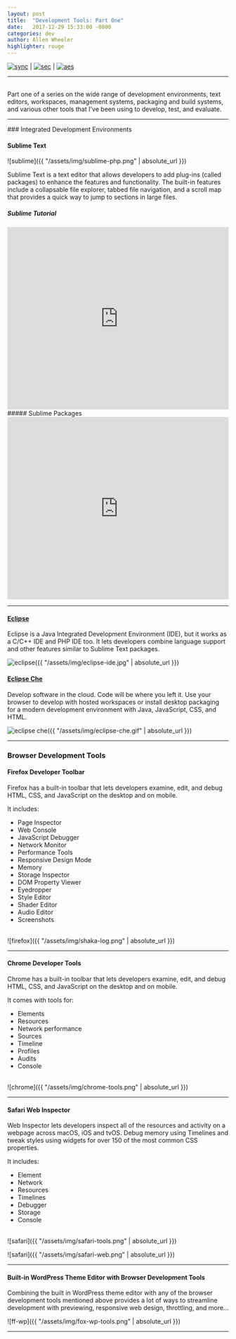 ```yaml
---
layout: post
title:  "Development Tools: Part One"
date:   2017-12-29 15:33:00 -0800
categories: dev
author: Allen Wheeler
highlighter: rouge
---
```

[![sync](http://img.shields.io/badge/repository-synced-blue.svg)][sandbox-sync] | 
[![sec](https://img.shields.io/badge/pgp-secure-green.svg)][page-sec] | 
[![aes](https://img.shields.io/badge/cipher-sha256-orange.svg)][cipher]

[sandbox-sync]: https://defcast.github.io
[page-sec]: https://sks-keyservers.net/
[cipher]: https://en.wikipedia.org/wiki/Cipher
[Eclipse]: https://www.eclipse.org/
[Eclipse Che]: https://www.eclipse.org/che/

<hr>
<br>
Part one of a series on the wide range of development environments, text editors, workspaces, management systems, packaging and build systems, and various other tools that I've been using to develop, test, and evaluate.

<hr>
### Integrated Development Environments

#### Sublime Text

![sublime]({{ "/assets/img/sublime-php.png" | absolute_url }})

Sublime Text is a text editor that allows developers to add plug-ins (called packages) to enhance the features and functionality. The built-in features include a collapsable file explorer, tabbed file navigation, and a scroll map that provides a quick way to jump to sections in large files.

##### Sublime Tutorial

<iframe width="100%" height="415" src="https://www.youtube.com/embed/SVkR1ZkNusI" frameborder="0" gesture="media" allow="encrypted-media" allowfullscreen></iframe>
<br>
##### Sublime Packages

<iframe width="100%" height="415" src="https://www.youtube.com/embed/oHmPrjSzmwU" frameborder="0" gesture="media" allow="encrypted-media" allowfullscreen></iframe>
<br>
<hr>

#### [Eclipse]

Eclipse is a Java Integrated Development Environment (IDE), but it works as a C/C++ IDE and PHP IDE too. It lets developers combine language support and other features similar to Sublime Text packages.

![eclipse]({{ "/assets/img/eclipse-ide.jpg" | absolute_url }})

#### [Eclipse Che]

Develop software in the cloud. Code will be where you left it. Use your browser to develop with hosted workspaces or install desktop packaging for a modern development environment with Java, JavaScript, CSS, and HTML.

![eclipse che]({{ "/assets/img/eclipse-che.gif" | absolute_url }})

<hr>

### Browser Development Tools

#### Firefox Developer Toolbar

Firefox has a built-in toolbar that lets developers examine, edit, and debug HTML, CSS, and JavaScript on the desktop and on mobile.

It includes:

- Page Inspector
- Web Console
- JavaScript Debugger
- Network Monitor
- Performance Tools
- Responsive Design Mode
- Memory
- Storage Inspector
- DOM Property Viewer
- Eyedropper
- Style Editor
- Shader Editor
- Audio Editor
- Screenshots

<br>
![firefox]({{ "/assets/img/shaka-log.png" | absolute_url }})
<br>
<hr>

#### Chrome Developer Tools

Chrome has a built-in toolbar that lets developers examine, edit, and debug HTML, CSS, and JavaScript on the desktop and on mobile.

It comes with tools for:

- Elements
- Resources
- Network performance
- Sources
- Timeline
- Profiles
- Audits
- Console

<br>
![chrome]({{ "/assets/img/chrome-tools.png" | absolute_url }})
<br>
<hr>

#### Safari Web Inspector

Web Inspector lets developers inspect all of the resources and activity on a webpage across macOS, iOS and tvOS. Debug memory using Timelines and tweak styles using widgets for over 150 of the most common CSS properties.

It includes:

- Element
- Network
- Resources
- Timelines
- Debugger
- Storage
- Console

<br>
![safari]({{ "/assets/img/safari-tools.png" | absolute_url }})
<br>

![safari]({{ "/assets/img/safari-web.png" | absolute_url }})
<br>
<hr>

#### Built-in WordPress Theme Editor with Browser Development Tools

Combining the built in WordPress theme editor with any of the browser development tools mentioned above provides a lot of ways to streamline development with previewing, responsive web design, throttling, and more...

![ff-wp]({{ "/assets/img/fox-wp-tools.png" | absolute_url }})

<hr>